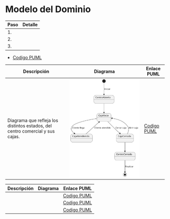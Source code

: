 # Modelo del Dominio





  | Paso                                                                  |                         Detalle                         |
| --------------------------------------------------------------------- | :-----------------------------------------------------: |
| 1.                        | 
| 2.                  |          ![]()           |
| 3.   |          ![]()           |


- [Codigo PUML]()



|Descripción|Diagrama|Enlace PUML|  
|--|--|--|
| Diagrama que refleja los distintos estados, del centro comercial y sus cajas. | ![](https://github.com/hugofresno20/23-24-IdSw2-SDD/blob/main/images/modelosUML/diagramaEstadosCentro.svg) | [Codigo PUML](https://github.com/hugofresno20/23-24-IdSw2-SDD/blob/main/modelosUML/diagramaEstadosCentro.puml) |



|Descripción|Diagrama|Enlace PUML|  
|--|--|--|
|  | ![]() | [Codigo PUML]() |
| | ![]() | [Codigo PUML]() |
| | ![]() | [Codigo PUML]() | 
              


